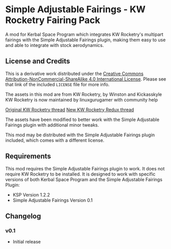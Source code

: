 # Simple Adjustable Fairings - KW Rocketry Fairing Pack

A mod for Kerbal Space Program which integrates KW Rocketry's multipart fairings with the Simple Adjustable Fairings plugin, making them easy to use and able to integrate with stock aerodynamics.

## License and Credits

This is a derivative work distributed under the [Creative Commons Attribution-NonCommercial-ShareAlike 4.0 International License](https://creativecommons.org/licenses/by-nc-sa/4.0/).  Please see that link of the included `LICENSE` file for more info.

The assets in this mod are from KW Rocketry, by Winston and Kickasskyle
KW Rocketry is now maintained by linuxgurugamer with community help

[Original KW Rocketry thread](http://forum.kerbalspaceprogram.com/index.php?showtopic=46894)
[New KW Rocketry Redux thread](http://forum.kerbalspaceprogram.com/index.php?showtopic=137762)

The assets have been modified to better work with the Simple Adjustable Fairings plugin with additional minor tweaks.

This mod may be distributed with the Simple Adjustable Fairings plugin included, which comes with a different license.

## Requirements

This mod requires the Simple Adjustable Fairings plugin to work.  It does not require KW Rocketry to be installed.  It is designed to work with specific versions of both Kerbal Space Program and the Simple Adjustable Fairings Plugin:

* KSP Version 1.2.2
* Simple Adjustable Fairings Version 0.1

## Changelog

### v0.1

* Initial release
